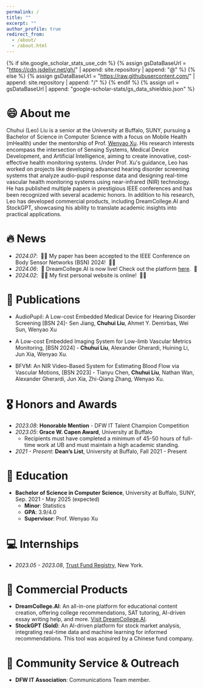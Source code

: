 ```yaml
---
permalink: /
title: ""
excerpt: ""
author_profile: true
redirect_from: 
  - /about/
  - /about.html
---
```


{% if site.google_scholar_stats_use_cdn %}
{% assign gsDataBaseUrl = "https://cdn.jsdelivr.net/gh/" | append: site.repository | append: "@" %}
{% else %}
{% assign gsDataBaseUrl = "https://raw.githubusercontent.com/" | append: site.repository | append: "/" %}
{% endif %}
{% assign url = gsDataBaseUrl | append: "google-scholar-stats/gs_data_shieldsio.json" %}

<span class='anchor' id='about-me'></span>
# 😄 About me

Chuhui (Leo) Liu is a senior at the University at Buffalo, SUNY, pursuing a Bachelor of Science in Computer Science with a focus on Mobile Health (mHealth) under the mentorship of Prof. [Wenyao Xu](https://cse.buffalo.edu/~wenyaoxu/). His research interests encompass the intersection of Sensing Systems, Medical Device Development, and Artificial Intelligence, aiming to create innovative, cost-effective health monitoring systems. Under Prof. Xu's guidance, Leo has worked on projects like developing advanced hearing disorder screening systems that analyze audio-pupil response data and designing real-time vascular health monitoring systems using near-infrared (NIR) technology. He has published multiple papers in prestigious IEEE conferences and has been recognized with several academic honors. In addition to his research, Leo has developed commercial products, including DreamCollege.AI and StockGPT, showcasing his ability to translate academic insights into practical applications. 



# 🔥 News
- *2024.07*: &nbsp;🎉🎉 My paper has been accepted to the IEEE Conference on Body Sensor Networks (BSN) 2024! &nbsp;🎉🎉
- *2024.06*: &nbsp;🚀 DreamCollege.AI is now live! Check out the platform [here](https://dreamcollege.ai/). &nbsp;🚀
- *2024.02*: &nbsp;🎉🎉 My first personal website is online! &nbsp;🎉🎉

# 📝 Publications 


- AudioPupil: A Low-cost Embedded Medical Device for Hearing Disorder Screening [BSN 24]- Sen Jiang, **Chuhui Liu**, Ahmet Y. Demirbas, Wei Sun, Wenyao Xu


- A Low-cost Embedded Imaging System for Low-limb Vascular Metrics Monitoring, [BSN 2024] - **Chuhui Liu**, Alexander Gherardi, Huining Li, Jun Xia, Wenyao Xu.

- BFVM: An NIR Video-Based System for Estimating Blood Flow via Vascular Motions, [BSN 2023] - Tianyu Chen, **Chuhui Liu**, Nathan Wan, Alexander Gherardi, Jun Xia, Zhi-Qiang Zhang, Wenyao Xu.

# 🎖 Honors and Awards
- *2023.08*: **Honorable Mention** - DFW IT Talent Champion Competition
- *2023.05*: **Grace W. Capen Award**, University at Buffalo
  - Recipients must have completed a minimum of 45-50 hours of full-time work at UB and must maintain a high academic standing.
- *2021 - Present*: **Dean’s List**, University at Buffalo, Fall 2021 - Present

# 📖 Education
- **Bachelor of Science in Computer Science**, University at Buffalo, SUNY, Sep. 2021 - May 2025 (expected)
  - **Minor**: Statistics
  - **GPA**: 3.9/4.0
  - **Supervisor**: Prof. Wenyao Xu

# 💻 Internships
- *2023.05 - 2023.08*, [Trust Fund Registry](https://www.linkedin.com/company/trustfundregistry%E2%84%A2/), New York.

# 🌟 Commercial Products
- **DreamCollege.AI**: An all-in-one platform for educational content creation, offering college recommendations, SAT tutoring, AI-driven essay writing help, and more. [Visit DreamCollege.AI](https://dreamcollege.ai/).
- **StockGPT (Sold)**: An AI-driven platform for stock market analysis, integrating real-time data and machine learning for informed recommendations. This tool was acquired by a Chinese fund company.

# 👐 Community Service & Outreach
- **DFW IT Association**: Communications Team member.
